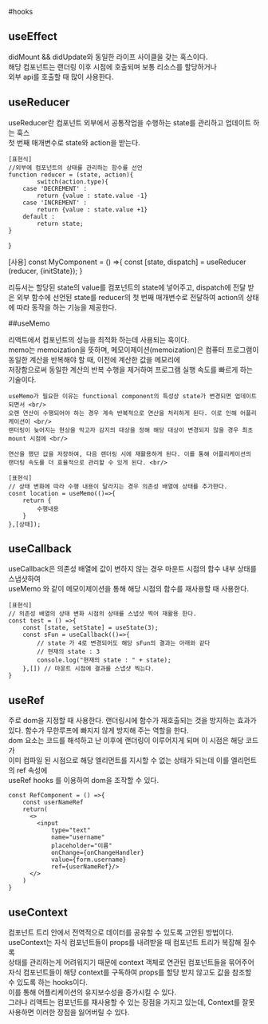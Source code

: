 #hooks

## useEffect

<p>
    didMount && didUpdate와 동일한 라이프 사이클을 갖는 혹스이다.</br>
    해당 컴포넌트는 랜더링 이후 시점에 호출되며 보통 리소스를 할당하거나</br>
    외부 api를 호출할 때 많이 사용한다.
</p>

## useReducer

<p>
    useReducer란 컴포넌트 외부에서 공통작업을 수행하는 state를 관리하고 업데이트 하는 훅스</br>
    첫 번째 매개변수로 state와 action을 받는다.

    [표현식]
    //외부에 컴포넌트의 상태를 관리하는 함수를 선언
    function reducer = (state, action){
            switch(action.type){
        case 'DECREMENT' :
            return {value : state.value -1}
        case 'INCREMENT' :
            return {value : state.value +1}
        default :
            return state;
    }
  }

  [사용]
  const MyComponent = () =>{
      const [state, dispatch] = useReducer
      (reducer, {initState});
  }

  리듀서는 할당된 state의 value를 컴포넌트의 state에 넣어주고, dispatch에 전달 받은 외부 함수에
  선언된 state를 reducer의 첫 번째 매개변수로 전달하여 action의 상태에 따라 동작을 하는 기능을 제공한다. 
</p>

##useMemo
<p>
    리액트에서 컴포넌트의 성능을 최적화 하는데 사용되는 훅이다. </br>
    memo는 memoization을 뜻하며, 메모이제이션(memoization)은 컴퓨터 프로그램이 동일한 계산을 반복해야 할 때, 이전에 계산한 값을 메모리에<br/> 
    저장함으로써 동일한 계산의 반복 수행을 제거하여 프로그램 실행 속도를 빠르게 하는 기술이다.<br/>

    useMemo가 필요한 이유는 functional component의 특성상 state가 변경되면 업데이트 되면서 <br/>
    오랜 연산이 수행되어야 하는 경우 계속 반복적으로 연산을 처리하게 된다. 이로 인해 어플리케이션이 <br/>
    랜더링이 늦어지는 현상을 막고자 감지의 대상을 정해 해당 대상이 변경되지 않을 경우 최초 mount 시점에 <br/>

    연산을 했던 값을 저장하여, 다음 랜더링 시에 재활용하게 된다. 이를 통해 어플리케이션의 랜더링 속도를 더 효율적으로 관리할 수 있게 된다. <br/>

    [표현식]
    // 상태 변화에 따라 수행 내용이 달라지는 경우 의존성 배열에 상태를 추가한다.
    cosnt location = useMemo(()=>{
        return {
            수행내용
        }
    },[상태]);
</p>

## useCallback
<p>
    useCallback은 의존성 배열에 값이 변하지 않는 경우 마운트 시점의 함수 내부 상태를 스냅샷하여 <br/>
    useMemo 와 같이 메모이제이션을 통해 해당 시점의 함수를 재사용할 때 사용한다. <br/>

    [표현식]
    // 의존성 배열의 상태 변화 시점의 상태를 스냅샷 찍어 재활용 한다.
    const test = () =>{
        const [state, setState] = useState(3);
        const sFun = useCallback(()=>{
            // state 가 4로 변경되어도 해당 sFun의 결과는 아래와 같다
            // 현재의 state : 3
            console.log("현재의 state : " + state);
        },[]) // 마운트 시점에 결과를 스냅샷 찍는다.
    }

</p>

## useRef
<p>
    주로 dom을 지정할 때 사용한다. 랜더링시에 함수가 재호출되는 것을 방지하는 효과가 있다.
    함수가 무한루프에 빠지지 않게 방지해 주는 역할을 한다.<br/>
    dom 요소는 코드를 해석하고 난 이후에 랜더링이 이루어지게 되며 이 시점은 해당 코드가 <br/>
    이미 컴파일 된 시점으로 해당 엘리먼트를 지시할 수 없는 상태가 되는데 이를 엘리먼트의 ref 속성에 <br>
    useRef hooks 를 이용하여 dom을 조작할 수 있다.

    const RefComponent = () =>{
        const userNameRef
        return(
          <>
            <input
                type="text"
                name="username"
                placeholder="이름"
                onChange={onChangeHandler}
                value={form.username}
                ref={userNameRef}/>
          </>
        )
    }


</p>

## useContext

<p>
    컴포넌트 트리 안에서 전역적으로 데이터를 공유할 수 있도록 고안된 방법이다. <br/>
    useContext는 자식 컴포넌트들이 props를 내려받을 때 컴포넌트 트리가 복잡해 질수록<br/>
    상태를 관리하는게 어려워지기 때문에 context 객체로 연관된 컴포넌트들을 묶어주어 <br/>
    자식 컴포넌트들이 해당 context를 구독하여 props를 할당 받지 않고도 값을 참조할 수 있도록 하는 hooks이다. <br/>
    이를 통해 어플리케이션의 유지보수성을 증가시킬 수 있다.<br/>
    그러나 리액트는 컴포넌트를 재사용할 수 있는 장점을 가지고 있는데, Context를 잘못 사용하면 이러한 장점을 잃어버릴 수 있다.<br/> 
</p>
